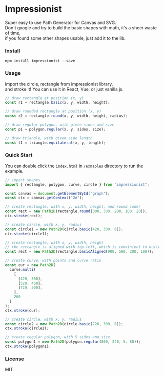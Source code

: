 # Impressionist

Super easy to use Path Generator for Canvas and SVG.  
Don't google and try to build the basic shapes with math, it's a sheer waste of time,  
if you found some other shapes usable, just add it to the lib.

### Install

`npm install impressionist --save`

### Usage

import the circle, rectangle from impressionist library,  
and stroke it!
You can use it in React, Vue, or just vanilla js.

```javascript
// draw rectangle at position (x, y)
const r1 = rectangle.basic(x, y, width, height);

// draw rounded rectangle at position (x, y)
const r2 = rectangle.round(x, y, width, height, radius);

// draw regular polygon, with given sides and size
const p1 = polygon.regular(x, y, sides, size);

// draw triangle, with given side length
const t1 = triangle.equilateral(x, y, length);
```

### Quick Start

You can double click the `index.html` in `/exmaples` directory to run the example.    

```javascript
// import shapes
import { rectangle, polygon, curve, circle } from "impressionist";

const canvas = document.getElementById("graph");
const ctx = canvas.getContext("2d");

// create rectangle, with x, y, width, height, and round coner
const rect = new Path2D(rectangle.round(300, 300, 200, 100, 20));
ctx.stroke(rect);

// create circle, with x, y, radius
const circle1 = new Path2D(circle.basic(420, 300, 6));
ctx.stroke(circle1);

// create rectangle, with x, y, width, height
// the rectangle is aligned with top-left, which is convinient to build UI.
const rect = new Path2D(rectangle.basicAligned(900, 500, 200, 100));

// create curve, with points and curve ratio
const cur = new Path2D(
  curve.multi(
    [
      [420, 300],
      [520, 460],
      [720, 300],
    ],
    200
  )
);
ctx.stroke(cur);

// create circle, with x, y, radius
const circle2 = new Path2D(circle.basic(720, 300, 6));
ctx.stroke(circle2);

// create regular polygon, with 5 sides and size
const polygon1 = new Path2D(polygon.regular(800, 240, 5, 80));
ctx.stroke(polygon1);
```

### License

MIT
